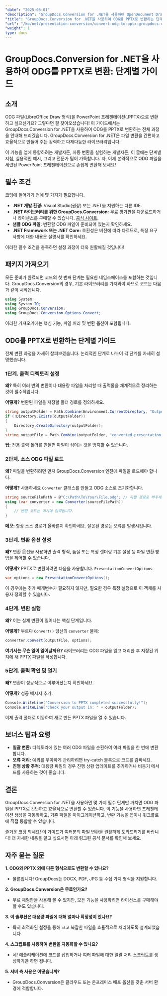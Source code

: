 ```yaml
---
"date": "2025-05-01"
"description": "GroupDocs.Conversion for .NET을 사용하여 OpenDocument Drawing(ODG) 파일을 PowerPoint(PPTX) 프레젠테이션으로 변환하는 방법을 알아보세요. 이 단계별 가이드를 따라 문서 워크플로를 효율적으로 자동화하세요."
"title": "GroupDocs.Conversion for .NET을 사용하여 ODG를 PPTX로 변환하는 단계별 가이드"
"url": "/ko/net/presentation-conversion/convert-odg-to-pptx-groupdocs-conversion-net/"
"weight": 1
type: docs
---
```

# GroupDocs.Conversion for .NET을 사용하여 ODG를 PPTX로 변환: 단계별 가이드

## 소개

ODG 파일(LibreOffice Draw 형식)을 PowerPoint 프레젠테이션(.PPTX)으로 변환하고 싶으신가요? 그렇다면 잘 찾아오셨습니다! 이 가이드에서는 GroupDocs.Conversion for .NET을 사용하여 ODG를 PPTX로 변환하는 전체 과정을 안내해 드리겠습니다. GroupDocs.Conversion for .NET은 파일 변환을 간편하고 효율적으로 만들어 주는 강력하고 다재다능한 라이브러리입니다.

이 기능을 앱에 통합하려는 개발자든, 자동 변환을 실험하는 개발자든, 이 글에는 단계별 지침, 실용적인 예시, 그리고 전문가 팁이 가득합니다. 자, 이제 본격적으로 ODG 파일을 세련된 PowerPoint 프레젠테이션으로 손쉽게 변환해 보세요!


## 필수 조건

코딩에 들어가기 전에 몇 가지가 필요합니다.

- **.NET 개발 환경:** Visual Studio(권장) 또는 .NET을 지원하는 다른 IDE.
- **.NET 라이브러리를 위한 GroupDocs.Conversion:** 무료 평가판을 다운로드하거나 라이센스를 구매할 수 있습니다. [공식 사이트](https://releases.groupdocs.com/conversion/net/).
- **샘플 ODG 파일:** 변환할 ODG 파일이 준비되어 있는지 확인하세요.
- **.NET Framework 또는 .NET Core:** 호환성은 버전에 따라 다르므로, 특정 요구 사항에 대한 내용은 설명서를 확인하세요.

이러한 필수 조건을 충족하면 설정 과정이 더욱 원활해질 것입니다!


## 패키지 가져오기

모든 준비가 완료되면 코드의 첫 번째 단계는 필요한 네임스페이스를 포함하는 것입니다. GroupDocs.Conversion의 경우, 기본 라이브러리를 가져와야 하므로 코드는 다음과 같이 시작됩니다.

```csharp
using System;
using System.IO;
using GroupDocs.Conversion;
using GroupDocs.Conversion.Options.Convert;
```
이러한 가져오기에는 핵심 기능, 파일 처리 및 변환 옵션이 포함됩니다.


## ODG를 PPTX로 변환하는 단계별 가이드

전체 변환 과정을 자세히 살펴보겠습니다. 논리적인 단계로 나누어 각 단계를 자세히 설명했습니다.


### 1단계. 출력 디렉토리 설정

**왜?** 특히 여러 번의 변환이나 대용량 파일을 처리할 때 출력물을 체계적으로 정리하는 것이 필수적입니다.

**어떻게?** 변환된 파일을 저장할 폴더 경로를 정의하세요.

```csharp
string outputFolder = Path.Combine(Environment.CurrentDirectory, "Output");
if (!Directory.Exists(outputFolder))
{
    Directory.CreateDirectory(outputFolder);
}
string outputFile = Path.Combine(outputFolder, "converted-presentation.pptx");
```
**팁:** 전용 출력 폴더를 만들면 파일이 섞이는 것을 방지할 수 있습니다.


### 2단계. 소스 ODG 파일 로드

**왜?** 파일을 변환하려면 먼저 GroupDocs.Conversion 엔진에 파일을 로드해야 합니다.

**어떻게?** 사용하세요 `Converter` 클래스를 만들고 ODG 소스로 초기화합니다.

```csharp
string sourceFilePath = @"C:\Path\To\Your\File.odg"; // 파일 경로로 바꾸세요
using (var converter = new Converter(sourceFilePath))
{
    // 변환 코드는 여기에 입력됩니다.
}
```
**메모:** 항상 소스 경로가 올바른지 확인하세요. 잘못된 경로는 오류를 발생시킵니다.


### 3단계. 변환 옵션 설정

**왜?** 변환 옵션을 사용하면 출력 형식, 품질 또는 특정 렌더링 기본 설정 등 파일 변환 방법을 제어할 수 있습니다.

**어떻게?** PPTX로 변환하려면 다음을 사용합니다. `PresentationConvertOptions`:

```csharp
var options = new PresentationConvertOptions();
```

이 경우에는 추가 매개변수가 필요하지 않지만, 필요한 경우 특정 설정으로 이 객체를 사용자 정의할 수 있습니다.


### 4단계. 변환 실행

**왜?** 이는 실제 변환이 일어나는 핵심 단계입니다.

**어떻게?** 부르다 `Convert()` 당신의 `converter` 물체:

```csharp
converter.Convert(outputFile, options);
```

**여기서는 무슨 일이 일어날까요?** 라이브러리는 ODG 파일을 읽고 처리한 후 지정된 위치에 새 PPTX 파일을 작성합니다.


### 5단계. 출력 확인 및 열기

**왜?** 변환이 성공적으로 이루어졌는지 확인하세요.

**어떻게?** 성공 메시지 추가:

```csharp
Console.WriteLine("Conversion to PPTX completed successfully!");
Console.WriteLine("Check your output in: " + outputFolder);
```

이제 출력 폴더로 이동하여 새로 만든 PPTX 파일을 열 수 있습니다.


## 보너스 팁과 요령

- **일괄 변환:** 디렉토리에 있는 여러 ODG 파일을 순환하여 여러 파일을 한 번에 변환합니다.
- **오류 처리:** 예외를 우아하게 관리하려면 try-catch 블록으로 코드를 감싸세요.
- **진행 상황 추적:** 대용량 파일의 경우 진행 상황 업데이트를 추가하거나 비동기 메서드를 사용하는 것이 좋습니다.


## 결론

GroupDocs.Conversion for .NET을 사용하면 몇 가지 필수 단계만 거치면 ODG 파일을 PPTX로 간단하고 효율적으로 변환할 수 있습니다. 이 기능을 사용하면 프레젠테이션 생성을 자동화하고, 기존 파일을 마이그레이션하고, 변환 기능을 앱이나 워크플로에 직접 통합할 수 있습니다.

즐거운 코딩 되세요! 이 가이드가 여러분의 파일 변환을 원활하게 도와드리기를 바랍니다! 더 자세한 내용을 알고 싶으시면 아래 링크된 공식 문서를 확인해 보세요.


## 자주 묻는 질문

**1. ODG와 PPTX 외에 다른 형식으로도 변환할 수 있나요?**  
- 물론입니다! GroupDocs는 DOCX, PDF, JPG 등 수십 가지 형식을 지원합니다.

**2. GroupDocs.Conversion은 무료인가요?**  
- 무료 체험판을 사용해 볼 수 있지만, 모든 기능을 사용하려면 라이선스를 구매해야 할 수도 있습니다.

**3. 이 솔루션은 대용량 파일에 대해 얼마나 확장성이 있나요?**  
- 특히 최적화된 설정을 통해 크고 복잡한 파일을 효율적으로 처리하도록 설계되었습니다.

**4. 스크립트를 사용하여 변환을 자동화할 수 있나요?**  
- 네! 애플리케이션에 코드를 삽입하거나 여러 파일에 대한 일괄 처리 스크립트를 생성하기만 하면 됩니다.

**5. 서버 측 사용은 어떻습니까?**  
- GroupDocs.Conversion은 클라우드 또는 온프레미스 배포 옵션을 갖춘 서버 환경에 적합합니다.